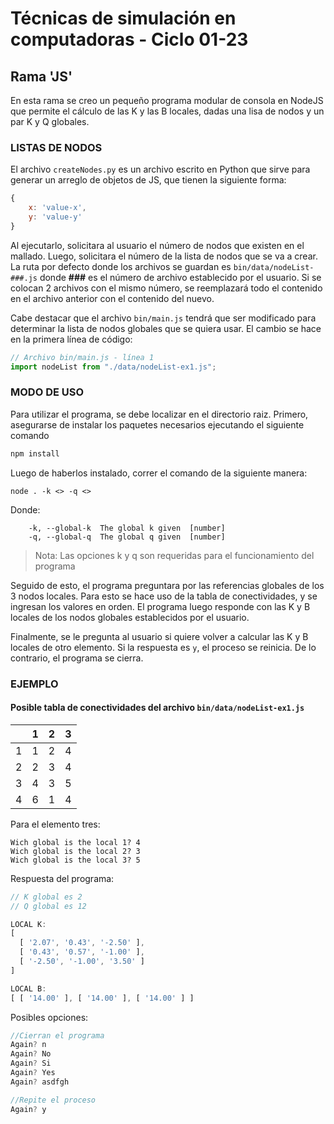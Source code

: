 # Técnicas de simulación en computadoras - Ciclo 01-23

## Rama 'JS'

En esta rama se creo un pequeño programa modular de consola en NodeJS que permite el cálculo de las K y las B locales, dadas una lisa de nodos y un par K y Q globales.

### LISTAS DE NODOS

El archivo `createNodes.py` es un archivo escrito en Python que sirve para generar un arreglo de objetos de JS, que tienen la siguiente forma:

```js
{
    x: 'value-x',
    y: 'value-y'
}
```

Al ejecutarlo, solicitara al usuario el número de nodos que existen en el mallado. Luego, solicitara el número de la lista de nodos que se va a crear.  
La ruta por defecto donde los archivos se guardan es `bin/data/nodeList-###.js` donde **###** es el número de archivo establecido por el usuario. Si se colocan 2 archivos con el mismo número, se reemplazará todo el contenido en el archivo anterior con el contenido del nuevo.

Cabe destacar que el archivo `bin/main.js` tendrá que ser modificado para determinar la lista de nodos globales que se quiera usar. El cambio se hace en la primera línea de código:

```js
// Archivo bin/main.js - línea 1
import nodeList from "./data/nodeList-ex1.js";
```

### MODO DE USO

Para utilizar el programa, se debe localizar en el directorio raiz. Primero, asegurarse de instalar los paquetes necesarios ejecutando el siguiente comando

```bash
npm install
```

Luego de haberlos instalado, correr el comando de la siguiente manera:

```
node . -k <> -q <>
```

Donde:

```
    -k, --global-k  The global k given  [number]
    -q, --global-q  The global q given  [number]
```

> Nota: Las opciones k y q son requeridas para el funcionamiento del programa

Seguido de esto, el programa preguntara por las referencias globales de los 3 nodos locales. Para esto se hace uso de la tabla de conectividades, y se ingresan los valores en orden. El programa luego responde con las K y B locales de los nodos globales establecidos por el usuario.

Finalmente, se le pregunta al usuario si quiere volver a calcular las K y B locales de otro elemento. Si la respuesta es `y`, el proceso se reinicia. De lo contrario, el programa se cierra.

### EJEMPLO

#### Posible tabla de conectividades del archivo `bin/data/nodeList-ex1.js`

|     |  1  |  2  |  3  |
| :-: | :-: | :-: | :-: |
|  1  |  1  |  2  |  4  |
|  2  |  2  |  3  |  4  |
|  3  |  4  |  3  |  5  |
|  4  |  6  |  1  |  4  |

Para el elemento tres:

```
Wich global is the local 1? 4
Wich global is the local 2? 3
Wich global is the local 3? 5
```

Respuesta del programa:

```js
// K global es 2
// Q global es 12

LOCAL K:
[
  [ '2.07', '0.43', '-2.50' ],
  [ '0.43', '0.57', '-1.00' ],
  [ '-2.50', '-1.00', '3.50' ]
]

LOCAL B:
[ [ '14.00' ], [ '14.00' ], [ '14.00' ] ]

```
Posibles opciones:
```js
//Cierran el programa
Again? n
Again? No
Again? Si
Again? Yes
Again? asdfgh

//Repite el proceso
Again? y
```
